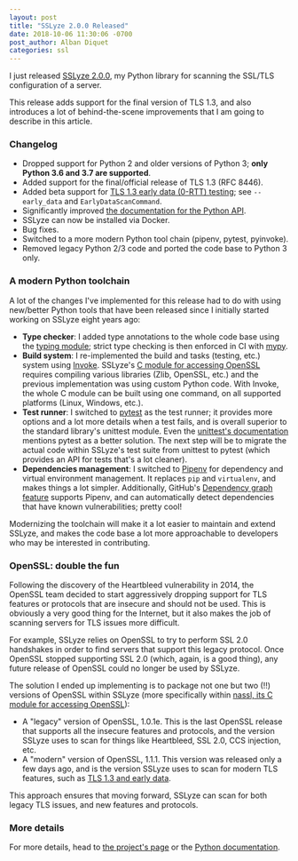 ```yaml
---
layout: post
title: "SSLyze 2.0.0 Released"
date: 2018-10-06 11:30:06 -0700
post_author: Alban Diquet
categories: ssl
---
```


I just released [SSLyze 2.0.0][sslyze-gh], my Python library for scanning the SSL/TLS configuration of a server.

This release adds support for the final version of TLS 1.3, and also introduces a lot of behind-the-scene improvements that I am going to describe in this article.

### Changelog

* Dropped support for Python 2 and older versions of Python 3; **only Python 3.6 and 3.7 are supported**.
* Added support for the final/official release of TLS 1.3 (RFC 8446).
* Added beta support for [TLS 1.3 early data (0-RTT) testing](https://tools.ietf.org/html/draft-ietf-httpbis-replay); see `--early_data` and `EarlyDataScanCommand`.
* Significantly improved [the documentation for the Python API][sslyze-documentation].
* SSLyze can now be installed via Docker.
* Bug fixes.
* Switched to a more modern Python tool chain (pipenv, pytest, pyinvoke).
* Removed legacy Python 2/3 code and ported the code base to Python 3 only.

### A modern Python toolchain

A lot of the changes I've implemented for this release had to do with using new/better Python tools that have been released since I initially started working on SSLyze eight years ago:

* **Type checker**: I added type annotations to the whole code base using the [typing module](https://docs.python.org/3/library/typing.html); strict type checking is then enforced in CI with [mypy](https://mypy.readthedocs.io/en/latest/).
* **Build system**: I re-implemented the build and tasks (testing, etc.) system using [Invoke](https://www.pyinvoke.org/). SSLyze's [C module for accessing OpenSSL](nass-gh) requires compiling various libraries (Zlib, OpenSSL, etc.) and the previous implementation was using custom Python code. With Invoke, the whole C module can be built using one command, on all supported platforms (Linux, Windows, etc.).
* **Test runner**: I switched to [pytest](https://docs.pytest.org/en/latest/) as the test runner; it provides more options and a lot more details when a test fails, and is overall superior to the standard library's unittest module. Even the [unittest's documentation](https://docs.python.org/3.7/library/unittest.html) mentions pytest as a better solution. The next step will be to migrate the actual code within SSLyze's test suite from unittest to pytest (which provides an API for tests that's a lot cleaner).
* **Dependencies management**: I switched to [Pipenv](https://pipenv.readthedocs.io/en/latest/) for dependency and virtual environment management. It replaces `pip` and `virtualenv`, and makes things a lot simpler. Additionally, GitHub's [Dependency graph feature](https://github.com/nabla-c0d3/sslyze/network/dependencies) supports Pipenv, and can automatically detect dependencies that have known vulnerabilities; pretty cool!

Modernizing the toolchain will make it a lot easier to maintain and extend SSLyze, and makes the code base a lot more approachable to developers who may be interested in contributing.

### OpenSSL: double the fun

Following the discovery of the Heartbleed vulnerability in 2014, the OpenSSL team decided to start aggressively dropping support for TLS features or protocols that are insecure and should not be used. This is obviously a very good thing for the Internet, but it also makes the job of scanning servers for TLS issues more difficult.

For example, SSLyze relies on OpenSSL to try to perform SSL 2.0 handshakes in order to find servers that support this legacy protocol. Once OpenSSL stopped supporting SSL 2.0 (which, again, is a good thing), any future release of OpenSSL could no longer be used by SSLyze.

The solution I ended up implementing is to package not one but two (!!) versions of OpenSSL within SSLyze (more specifically within [nassl, its C module for accessing OpenSSL](https://github.com/nabla-c0d3/nassl)):

* A "legacy" version of OpenSSL, 1.0.1e. This is the last OpenSSL release that supports all the insecure features and protocols, and the version SSLyze uses to scan for things like Heartbleed, SSL 2.0, CCS injection, etc.
* A "modern" version of OpenSSL, 1.1.1. This version was released only a few days ago, and is the version SSLyze uses to scan for modern TLS features, such as [TLS 1.3 and early data](https://blog.cloudflare.com/introducing-0-rtt/).

This approach ensures that moving forward, SSLyze can scan for both legacy TLS issues, and new features and protocols.

### More details

For more details, head to [the project's page][sslyze-gh] or the [Python documentation][sslyze-documentation].

[nass-gh]: https://github.com/nabla-c0d3/nassl
[sslyze-documentation]: https://nabla-c0d3.github.io/sslyze/documentation/
[sslyze-gh]: https://github.com/nabla-c0d3/sslyze/releases
